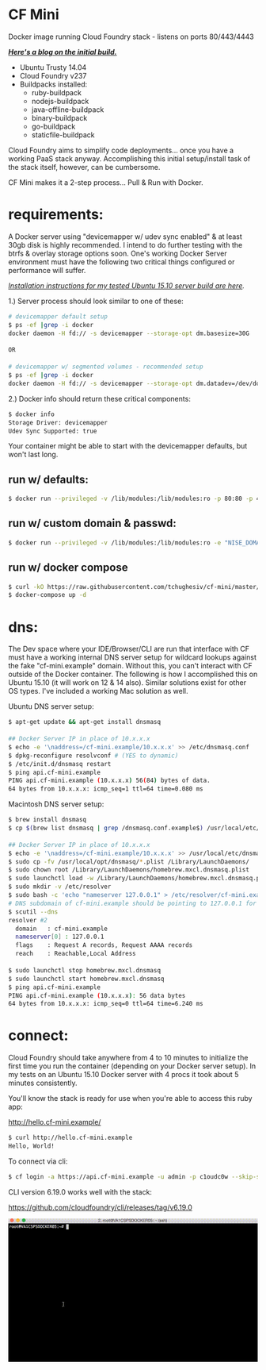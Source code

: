 # CF Mini
Docker image running Cloud Foundry stack - listens on ports 80/443/4443

_**[Here's a blog on the initial build.](https://www.ctl.io/developers/blog/post/running-a-paas-in-docker/)**_

 - Ubuntu Trusty 14.04
 - Cloud Foundry v237
 - Buildpacks installed:
	- ruby-buildpack
	- nodejs-buildpack
	- java-offline-buildpack
	- binary-buildpack
	- go-buildpack
	- staticfile-buildpack

Cloud Foundry aims to simplify code deployments... once you have a working PaaS stack anyway. Accomplishing this initial setup/install task of the stack itself, however, can be cumbersome.

CF Mini makes it a 2-step process... Pull & Run with Docker.

# requirements:

A Docker server using "devicemapper w/ udev sync enabled" & at least 30gb disk is highly recommended. I intend to do further testing with the btrfs & overlay storage options soon. One's working Docker Server environment must have the following two critical things configured or performance will suffer.

*[Installation instructions for my tested Ubuntu 15.10 server build are here](https://github.com/tchughesiv/cf-mini/blob/master/ubuntu15_10.md).*

1.) Server process should look similar to one of these:
```sh
# devicemapper default setup
$ ps -ef |grep -i docker
docker daemon -H fd:// -s devicemapper --storage-opt dm.basesize=30G

OR

# devicemapper w/ segmented volumes - recommended setup
$ ps -ef |grep -i docker
docker daemon -H fd:// -s devicemapper --storage-opt dm.datadev=/dev/docker_dmapper/data --storage-opt dm.metadatadev=/dev/docker_dmapper/metadata --storage-opt dm.basesize=40G
```

2.) Docker info should return these critical components:
```sh
$ docker info
Storage Driver: devicemapper
Udev Sync Supported: true
```

Your container might be able to start with the devicemapper defaults, but won't last long.

## run w/ defaults:
```sh
$ docker run --privileged -v /lib/modules:/lib/modules:ro -p 80:80 -p 443:443 -p 4443:4443 -tdi tchughesiv/cf-mini
```
  
## run w/ custom domain & passwd:
```sh
$ docker run --privileged -v /lib/modules:/lib/modules:ro -e "NISE_DOMAIN=new.domain" -e "NISE_PASSWORD=pAsSw0rd" -p 80:80 -p 443:443 -p 4443:4443 -tdi tchughesiv/cf-mini
```
  
## run w/ docker compose
```sh
$ curl -kO https://raw.githubusercontent.com/tchughesiv/cf-mini/master/docker-compose.yml
$ docker-compose up -d
```
  
# dns:

The Dev space where your IDE/Browser/CLI are run that interface with CF must have a working internal DNS server setup for wildcard lookups against the fake "cf-mini.example" domain. Without this, you can't interact with CF outside of the Docker container.  The following is how I accomplished this on Ubuntu 15.10 (it will work on 12 & 14 also).  Similar solutions exist for other OS types. I've included a working Mac solution as well.

Ubuntu DNS server setup:
```sh
$ apt-get update && apt-get install dnsmasq

## Docker Server IP in place of 10.x.x.x
$ echo -e '\naddress=/cf-mini.example/10.x.x.x' >> /etc/dnsmasq.conf
$ dpkg-reconfigure resolvconf # (YES to dynamic)
$ /etc/init.d/dnsmasq restart
$ ping api.cf-mini.example
PING api.cf-mini.example (10.x.x.x) 56(84) bytes of data.
64 bytes from 10.x.x.x: icmp_seq=1 ttl=64 time=0.080 ms
```

Macintosh DNS server setup:
```sh
$ brew install dnsmasq
$ cp $(brew list dnsmasq | grep /dnsmasq.conf.example$) /usr/local/etc/dnsmasq.conf

## Docker Server IP in place of 10.x.x.x
$ echo -e '\naddress=/cf-mini.example/10.x.x.x' >> /usr/local/etc/dnsmasq.conf
$ sudo cp -fv /usr/local/opt/dnsmasq/*.plist /Library/LaunchDaemons/
$ sudo chown root /Library/LaunchDaemons/homebrew.mxcl.dnsmasq.plist
$ sudo launchctl load -w /Library/LaunchDaemons/homebrew.mxcl.dnsmasq.plist
$ sudo mkdir -v /etc/resolver
$ sudo bash -c 'echo "nameserver 127.0.0.1" > /etc/resolver/cf-mini.example'
# DNS subdomain of cf-mini.example should be pointing to 127.0.0.1 for resolution
$ scutil --dns
resolver #2
  domain   : cf-mini.example
  nameserver[0] : 127.0.0.1
  flags    : Request A records, Request AAAA records
  reach    : Reachable,Local Address

$ sudo launchctl stop homebrew.mxcl.dnsmasq
$ sudo launchctl start homebrew.mxcl.dnsmasq
$ ping api.cf-mini.example
PING api.cf-mini.example (10.x.x.x): 56 data bytes
64 bytes from 10.x.x.x: icmp_seq=0 ttl=64 time=6.240 ms
```

# connect:

Cloud Foundry should take anywhere from 4 to 10 minutes to initialize the first time you run the container (depending on your Docker server setup).  In my tests on an Ubuntu 15.10 Docker server with 4 procs it took about 5 minutes consistently.

You'll know the stack is ready for use when you're able to access this ruby app:

http://hello.cf-mini.example/
```sh
$ curl http://hello.cf-mini.example
Hello, World!
```

To connect via cli:
```sh
$ cf login -a https://api.cf-mini.example -u admin -p c1oudc0w --skip-ssl-validation
```

CLI version 6.19.0 works well with the stack:

<https://github.com/cloudfoundry/cli/releases/tag/v6.19.0>

![gif not loading](https://raw.githubusercontent.com/tchughesiv/images/master/cfmini.gif "CF-Mini Demo")
